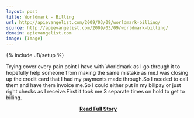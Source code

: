 ```yaml
---
layout: post
title: Worldmark - Billing
url: http://apievangelist.com/2009/03/09/worldmark-billing/
source: http://apievangelist.com/2009/03/09/worldmark-billing/
domain: apievangelist.com
image: [Image]
---
```

{% include JB/setup %}<p>Trying cover every pain point I have with Worldmark as I go through it to hopefully help someone from making the same mistake as me.I was closing up the credit card that I had my payments made through.So I needed to call them and have them invoice me.So I could either put in my billpay or just right checks as I receive.First it took me 3 separate times on hold to get to billing.</p>
<center><p><a href="http://apievangelist.com/2009/03/09/worldmark-billing/" style='padding:25px; font-sze:18px; font-weight: bold;'>Read Full Story</a></p></center>
